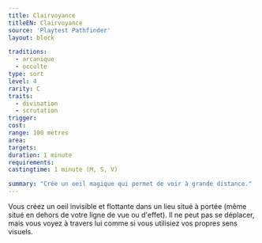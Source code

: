 ```yaml
---
title: Clairvoyance
titleEN: Clairvoyance
source: 'Playtest Pathfinder'
layout: block

traditions:
  - arcanique
  - occulte
type: sort
level: 4
rarity: C
traits:
  - divination
  - scrutation
trigger: 
cost: 
range: 100 mètres
area: 
targets: 
duration: 1 minute
requirements: 
castingtime: 1 minute (M, S, V)

summary: "Crée un oeil magique qui permet de voir à grande distance."
---
```

Vous créez un oeil invisible et flottante dans un lieu situé à portée (même situé en dehors de votre ligne de vue ou d'effet). Il ne peut pas se déplacer, mais vous voyez à travers lui comme si vous utilisiez vos propres sens visuels.
